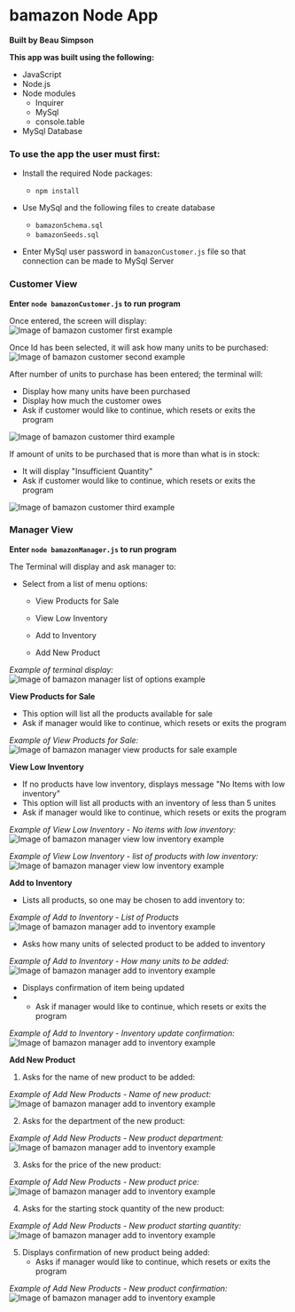 # bamazon Node App
**Built by Beau Simpson**

**This app was built using the following:**
- JavaScript
- Node.js
- Node modules
    - Inquirer
    - MySql
    - console.table
- MySql Database

### To use the app the user must first:
- Install the required Node packages:
    - ` npm install `

- Use MySql and the following files to create database
    - `bamazonSchema.sql `
    - ` bamazonSeeds.sql `

- Enter MySql user password in ` bamazonCustomer.js ` file so that connection can be made to MySql Server

### Customer View
**Enter `node bamazonCustomer.js` to run program**

Once entered, the screen will display:
![Image of bamazon customer first example](https://s3.amazonaws.com/simpson/markdown_images/bamazon/bamazon_customer_one.jpg)

Once Id has been selected, it will ask how many units to be purchased:
![Image of bamazon customer second example](https://s3.amazonaws.com/simpson/markdown_images/bamazon/bamazon_customer_two.jpg)

After number of units to purchase has been entered; the terminal will:
- Display how many units have been purchased
- Display how much the customer owes
- Ask if customer would like to continue, which resets or exits the program

![Image of bamazon customer third example](https://s3.amazonaws.com/simpson/markdown_images/bamazon/bamazon_customer_three.jpg)

If amount of units to be purchased that is more than what is in stock:
-  It will display "Insufficient Quantity"
- Ask if customer would like to continue, which resets or exits the program

![Image of bamazon customer third example](https://s3.amazonaws.com/simpson/markdown_images/bamazon/bamazon_customer_four.jpg)

### Manager View
**Enter `node bamazonManager.js` to run program**

The Terminal will display and ask manager to:
- Select from a list of menu options:

    - View Products for Sale
    
    - View Low Inventory
    
    - Add to Inventory
    
    - Add New Product

*Example of terminal display:*
![Image of bamazon manager list of options example](https://s3.amazonaws.com/simpson/markdown_images/bamazon/bamazon_manager_one.jpg)

**View Products for Sale**

- This option will list all the products available for sale
- Ask if manager would like to continue, which resets or exits the program

*Example of View Products for Sale:*
![Image of bamazon manager view products for sale example](https://s3.amazonaws.com/simpson/markdown_images/bamazon/bamazon_manager_two.jpg)

**View Low Inventory**

- If no products have low inventory, displays message "No Items with low inventory"
- This option will list all products with an inventory of less than 5 unites
- Ask if manager would like to continue, which resets or exits the program

*Example of View Low Inventory - No items with low inventory:*
![Image of bamazon manager view low inventory example](https://s3.amazonaws.com/simpson/markdown_images/bamazon/bamazon_manager_three.jpg)

*Example of View Low Inventory - list of products with low inventory:*
![Image of bamazon manager view low inventory example](https://s3.amazonaws.com/simpson/markdown_images/bamazon/bamazon_manager_four.jpg)

**Add to Inventory**
- Lists all products, so one may be chosen to add inventory to:

*Example of Add to Inventory - List of Products*
![Image of bamazon manager add to inventory example](https://s3.amazonaws.com/simpson/markdown_images/bamazon/bamazon_manager_five.jpg)

- Asks how many units of selected product to be added to inventory

*Example of Add to Inventory - How many units to be added:*
![Image of bamazon manager add to inventory example](https://s3.amazonaws.com/simpson/markdown_images/bamazon/bamazon_manager_six.jpg)

- Displays confirmation of item being updated
- - Ask if manager would like to continue, which resets or exits the program

*Example of Add to Inventory - Inventory update confirmation:*
![Image of bamazon manager add to inventory example](https://s3.amazonaws.com/simpson/markdown_images/bamazon/bamazon_manager_seven.jpg)


**Add New Product**

1. Asks for the name of new product to be added:

*Example of Add New Products - Name of new product:*
![Image of bamazon manager add to inventory example](https://s3.amazonaws.com/simpson/markdown_images/bamazon/bamazon_manager_eight.jpg)

2. Asks for the department of the new product:

*Example of Add New Products - New product department:*
![Image of bamazon manager add to inventory example](https://s3.amazonaws.com/simpson/markdown_images/bamazon/bamazon_manager_nine.jpg)

3. Asks for the price of the new product:

*Example of Add New Products - New product price:*
![Image of bamazon manager add to inventory example](https://s3.amazonaws.com/simpson/markdown_images/bamazon/bamazon_manager_ten.jpg)

4. Asks for the starting stock quantity of the new product:

*Example of Add New Products - New product starting quantity:*
![Image of bamazon manager add to inventory example](https://s3.amazonaws.com/simpson/markdown_images/bamazon/bamazon_manager_eleven.jpg)

5. Displays confirmation of new product being added:
    - Asks if manager would like to continue, which resets or exits the program

*Example of Add New Products - New product confirmation:*
![Image of bamazon manager add to inventory example](https://s3.amazonaws.com/simpson/markdown_images/bamazon/bamazon_manager_twelve.jpg)